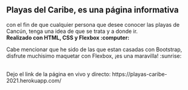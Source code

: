 <h2>Playas del Caribe, es una página informativa</h2>
con el fin de que cualquier persona que desee conocer las playas de Cancún, tenga una idea de que se trata y a donde ir.
</br>
<b>Realizado con HTML, CSS y Flexbox :computer:</b>
</br>
<p>Cabe mencionar que he sido de las que estan casadas con Bootstrap, disfrute muchisimo maquetar con Flexbox, ¡es una maravilla! :sunrise:</p>
</br>
Dejo el link de la página en vivo y directo:  
https://playas-caribe-2021.herokuapp.com/ 
